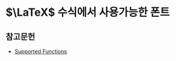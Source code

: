 <!---
title: "$\\LaTeX$ 수식에서 사용가능한 폰트"
category: Typesetting
language: Korean
--->

# $\LaTeX$ 수식에서 사용가능한 폰트

## 참고문헌

- [Supported Functions](https://katex.org/docs/supported.html)
